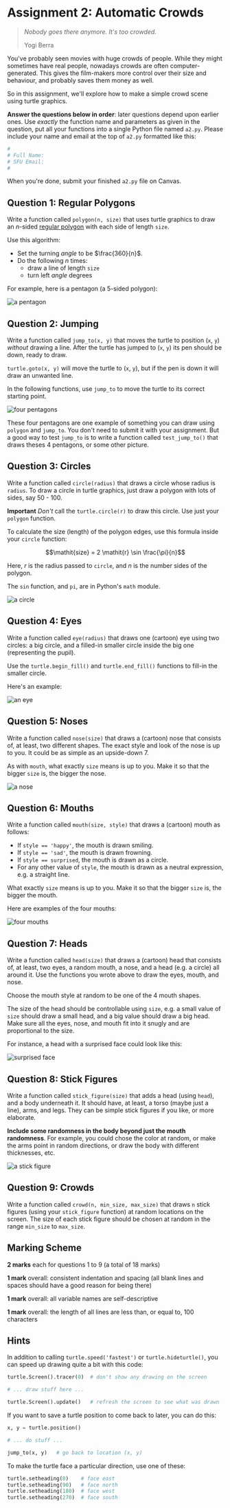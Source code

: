 # Assignment 2: Automatic Crowds

> *Nobody goes there anymore. It's too crowded.*
>
> Yogi Berra

You've probably seen movies with huge crowds of people. While they might
sometimes have real people, nowadays crowds are often computer-generated. This
gives the film-makers more control over their size and behaviour, and probably
saves them money as well.

So in this assignment, we'll explore how to make a simple crowd scene using
turtle graphics.

**Answer the questions below in order**: later questions depend upon earlier
ones. Use *exactly* the function name and parameters as given in the question,
put all your functions into a single Python file named `a2.py`. Please include
your name and email at the top of `a2.py` formatted like this:

```python
#
# Full Name:
# SFU Email:
#
```

When you're done, submit your finished `a2.py` file on Canvas.


## Question 1: Regular Polygons

Write a function called `polygon(n, size)` that uses turtle graphics to draw
an $n$-sided [regular polygon](https://en.wikipedia.org/wiki/Regular_polygon)
with each side of length `size`.

Use this algorithm:

- Set the turning $\mathit{angle}$ to be $\frac{360}{n}$.
- Do the following $n$ times:
	+ draw a line of length `size`
	+ turn left $\mathit{angle}$ degrees

For example, here is a pentagon (a 5-sided polygon):

![a pentagon](pentagon.gif)


## Question 2: Jumping

Write a function called `jump_to(x, y)` that moves the turtle to position
(`x`, `y`) *without* drawing a line. After the turtle has jumped to (`x`, `y`)
its pen should be down, ready to draw.

`turtle.goto(x, y)` will move the turtle to (`x`, `y`), but if the pen is down
it will draw an unwanted line.

In the following functions, use `jump_to` to move the turtle to its correct
starting point.

![four pentagons](fourPentagons.gif)

These four pentagons are one example of something you can draw using `polygon`
and `jump_to`. You don't need to submit it with your assignment. But a good
way to test `jump_to` is to write a function called `test_jump_to()` that
draws theses 4 pentagons, or some other picture.


## Question 3: Circles

Write a function called `circle(radius)` that draws a circle whose radius is
`radius`. To draw a circle in turtle graphics, just draw a polygon with lots
of sides, say 50 - 100.

**Important** *Don't* call the `turtle.circle(r)` to draw this circle. Use
just your `polygon` function.

To calculate the size (length) of the polygon edges, use this formula inside
your `circle` function:

$$\mathit{size} = 2 \mathit{r} \sin \frac{\pi}{n}$$

Here, $r$ is the radius passed to `circle`, and $n$ is the number sides of the
polygon.

The `sin` function, and `pi`, are in Python's `math` module.

![a circle](circle.gif)


## Question 4: Eyes

Write a function called `eye(radius)` that draws one (cartoon) eye using two
circles: a big circle, and a filled-in smaller circle inside the big one
(representing the pupil).

Use the `turtle.begin_fill()` and `turtle.end_fill()` functions to fill-in the
smaller circle.

Here's an example:

![an eye](eye.gif)


## Question 5: Noses

Write a function called `nose(size)` that draws a (cartoon) nose that consists
of, at least, two different shapes. The exact style and look of the nose is up
to you. It could be as simple as an upside-down 7.

As with `mouth`, what exactly `size` means is up to you. Make it so that the
bigger `size` is, the bigger the nose.

![a nose](nose.gif)


## Question 6: Mouths

Write a function called `mouth(size, style)` that draws a (cartoon) mouth as
follows:

- If `style == 'happy'`, the mouth is drawn smiling. 
- If `style == 'sad'`, the mouth is drawn frowning.
- If `style == surprised`, the mouth is drawn as a circle.
- For any other value of `style`, the mouth is drawn as a neutral expression,
  e.g. a straight line.

What exactly `size` means is up to you. Make it so that the bigger `size` is,
the bigger the mouth.

Here are examples of the four mouths:

![four mouths](mouths.gif)


## Question 7: Heads

Write a function called `head(size)` that draws a (cartoon) head that consists
of, at least, two eyes, a random mouth, a nose, and a head (e.g. a circle) all
around it. Use the functions you wrote above to draw the eyes, mouth, and
nose.

Choose the mouth style at random to be one of the 4 mouth shapes.

The size of the head should be controllable using `size`, e.g. a small value
of `size` should draw a small head, and a big value should draw a big head.
Make sure all the eyes, nose, and mouth fit into it snugly and are
proportional to the size.

For instance, a head with a surprised face could look like this:

![surprised face](surprised.gif)


## Question 8: Stick Figures

Write a function called `stick_figure(size)` that adds a head (using `head`),
and a body underneath it. It should have, at least, a torso (maybe just a
line), arms, and legs. They can be simple stick figures if you like, or more
elaborate.

**Include some randomness in the body beyond just the mouth randomness**. For
example, you could chose the color at random, or make the arms point in random
directions, or draw the body with different thicknesses, etc.

![a stick figure](stick_figure.png)


## Question 9: Crowds

Write a function called `crowd(n, min_size, max_size)` that draws `n` stick
figures (using your `stick_figure` function) at random locations on the
screen. The size of each stick figure should be chosen at random in the range
`min_size` to `max_size`.


## Marking Scheme

**2 marks** each for questions 1 to 9 (a total of 18 marks)

**1 mark** overall: consistent indentation and spacing (all blank lines and
spaces should have a good reason for being there)

**1 mark** overall: all variable names are self-descriptive

**1 mark** overall: the length of all lines are less than, or equal to, 100
characters


## Hints

In addition to calling `turtle.speed('fastest')` or `turtle.hideturtle()`, you
can speed up drawing quite a bit with this code:

```python
turtle.Screen().tracer(0)  # don't show any drawing on the screen

# ... draw stuff here ...

turtle.Screen().update()   # refresh the screen to see what was drawn
 ```

If you want to save a turtle position to come back to later, you can do this:

 ```python
 x, y = turtle.position()

 # ... do stuff ...

 jump_to(x, y)   # go back to location (x, y)
 ```

To make the turtle face a particular direction, use one of these:

```python
turtle.setheading(0)    # face east
turtle.setheading(90)   # face north
turtle.setheading(180)  # face west
turtle.setheading(270)  # face south
```

